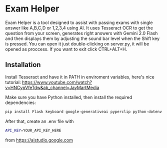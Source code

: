 # Exam Helper

Exam Helper is a tool designed to assist with passing exams with single answer like A,B,C,D or 1,2,3,4 using AI. 
It uses Tesseract OCR to get the question from your screen, generates right answers with Gemini 2.0 Flash and then displays them by adjusting the sound bar level when the Shift key is pressed.
You can open it just double-clicking on server.py, it will be opened as proccess. If you want to exit click CTRL+ALT+H.

## Installation

Install Tesseract and have it in PATH in enviroment variables, here's nice tutorial: https://www.youtube.com/watch?v=HNCypVfeTdw&ab_channel=JayMartMedia

Make sure you have Python installed, then install the required dependencies:

```bash
pip install Flask keyboard google-generativeai pyperclip python-dotenv pytesseract pillow mss pycaw comtypes
```
After that, create an .env file with 
```bash
API_KEY=YOUR_API_KEY_HERE
```
from https://aistudio.google.com

